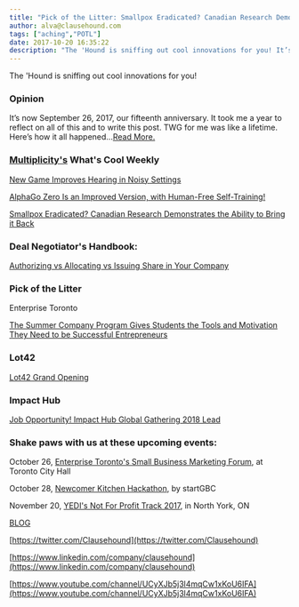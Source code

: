 ```yaml
---
title: "Pick of the Litter: Smallpox Eradicated? Canadian Research Demonstrates the Ability to Bring it Back"
author: alva@clausehound.com
tags: ["aching","POTL"]
date: 2017-10-20 16:35:22
description: "The 'Hound is sniffing out cool innovations for you! It’s now September 26, 2017, our fifteenth anniversary. It took me a year to reflect on all of this and to write this post."
---
```


The 'Hound is sniffing out cool innovations for you!



### Opinion

It’s now September 26, 2017, our fifteenth anniversary. It took me a year to reflect on all of this and to write this post. TWG for me was like a lifetime. Here’s how it all happened...[Read More.](https://blog.clausehound.com/on-the-road-again/)

### [Multiplicity's](http://multiplicity.media) What's Cool Weekly



[New Game Improves Hearing in Noisy Settings](https://www.livescience.com/60724-computer-game-improves-hearing-in-noisy-situations.html)



[AlphaGo Zero Is an Improved Version, with Human-Free Self-Training!](https://phys.org/news/2017-10-self-taught-superhuman-ai-smarter-makers.html)



[Smallpox Eradicated? Canadian Research Demonstrates the Ability to Bring it Back ](https://futurism.com/scientists-eradicated-smallpox-with-synthetic-biology-we-can-bring-it-back/)


### Deal Negotiator's Handbook: 

[ Authorizing vs Allocating vs Issuing Share in Your Company ](https://blog.clausehound.com/authorizing-vs-allocating-vs-issuing-shares-company/)

### Pick of the Litter

Enterprise Toronto 

[ The Summer Company Program Gives Students the Tools and Motivation They Need to be Successful Entrepreneurs](https://blog.clausehound.com/the-summer-company-program-gives-students-the-tools-and-motivation-they-need-to-be-successful-entrepreneurs/)



### Lot42 

[ Lot42 Grand Opening](https://blog.clausehound.com/lot42-grand-opening/)


### Impact Hub 

[Job Opportunity! Impact Hub Global Gathering 2018 Lead](https://blog.clausehound.com/job-opportunity-impact-hub-global-gathering-2018-lead/)

### Shake paws with us at these upcoming events: 

October 26, [Enterprise Toronto's Small Business Marketing Forum](https://blog.clausehound.com/enterprise-torontos-small-business-marketing-forum/), at Toronto City Hall

October 28, [Newcomer Kitchen Hackathon](https://blog.clausehound.com/get-ready-get-set-newcomer-kitchen-hackathon-registration-now-open/), by startGBC

November 20, [YEDI's Not For Profit Track 2017](https://blog.clausehound.com/yedis-not-for-profit-track-2017/), in North York, ON

[BLOG](http://blog.clausehound.com)

[https://twitter.com/Clausehound](https://twitter.com/Clausehound)

[https://www.linkedin.com/company/clausehound](https://www.linkedin.com/company/clausehound)

[https://www.youtube.com/channel/UCyXJb5j3l4mqCw1xKoU6IFA](https://www.youtube.com/channel/UCyXJb5j3l4mqCw1xKoU6IFA)

